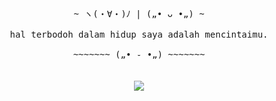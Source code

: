 <p align="center">
 <samp>
  <br>
   ~ ヽ(・∀・)ﾉ | („• ᴗ •„) ~
  <br>
  <br>
hal terbodoh dalam hidup saya adalah mencintaimu.
  <br>
  <br>
   ~~~~~~~ („• ֊ •„) ~~~~~~~
</samp>
  <br>
  <br>
  <br>
  <a href="https://twitter.com/dixi_exe/status/1447799569257930752?s=20"><img src="https://github.com/DixiExe/DixiExe/blob/main/tweet.png"/></a>























